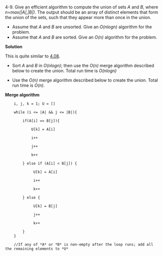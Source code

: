 4-9. Give an efficient algorithm to compute the union of sets *A* and *B*, where *n=max(|A|,|B|)*. The output should be an array of distinct elements that form the union of the sets, such that they appear more than once in the union.

* Assume that *A* and *B* are unsorted. Give an *O(nlogn)* algorithm for the problem.
* Assume that *A* and *B* are sorted. Give an *O(n)* algorithm for the problem.

**Solution**

This is quite similar to [4.08](https://github.com/abdulapopoola/TADMBook/blob/master/Chapter%204/4.08.md).

* Sort *A* and *B* in *O(nlogn)*; then use the *O(n)* merge algorithm described below to create the union. Total run time is *O(nlogn)*

* Use the *O(n)* merge algorithm described below to create the union. Total run time is *O(n)*.


**Merge algorithm**

        i, j, k = 1; U = []
        
        while (i <= |A| && j <= |B|){
        
            if(A[i] == B[j]){
            
                U[k] = A[i]

                i++

                j++

                k++                
                
            } else if (A[i] < B[j]) {
 
                 U[k] = A[i]            
            
                 i++
                 
                 k++
                
            } else {
 
                 U[k] = B[j]            
            
                 j++
                 
                 k++
                
            }
        }
        
        //If any of *A* or *B* is non-empty after the loop runs; add all the remaining elements to *U*

